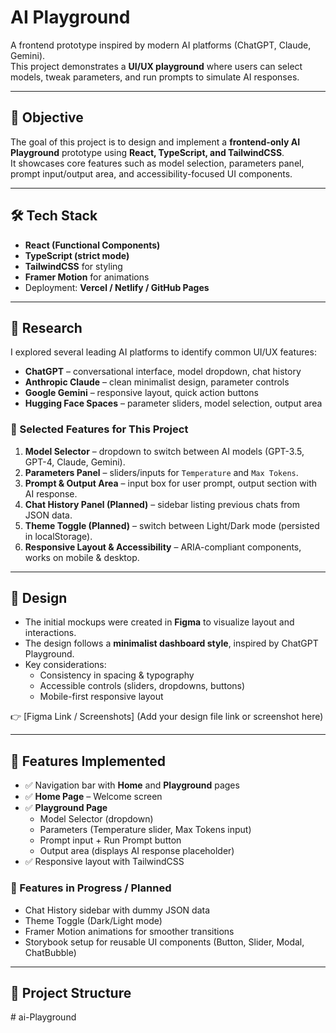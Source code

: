 # AI Playground

A frontend prototype inspired by modern AI platforms (ChatGPT, Claude, Gemini).  
This project demonstrates a **UI/UX playground** where users can select models, tweak parameters, and run prompts to simulate AI responses.  

---

## 🚀 Objective
The goal of this project is to design and implement a **frontend-only AI Playground** prototype using **React, TypeScript, and TailwindCSS**.  
It showcases core features such as model selection, parameters panel, prompt input/output area, and accessibility-focused UI components.  

---

## 🛠 Tech Stack
- **React (Functional Components)**
- **TypeScript (strict mode)**
- **TailwindCSS** for styling
- **Framer Motion** for animations
- Deployment: **Vercel / Netlify / GitHub Pages**

---

## 📖 Research

I explored several leading AI platforms to identify common UI/UX features:

- **ChatGPT** – conversational interface, model dropdown, chat history  
- **Anthropic Claude** – clean minimalist design, parameter controls  
- **Google Gemini** – responsive layout, quick action buttons  
- **Hugging Face Spaces** – parameter sliders, model selection, output area  

### 🔑 Selected Features for This Project
1. **Model Selector** – dropdown to switch between AI models (GPT-3.5, GPT-4, Claude, Gemini).  
2. **Parameters Panel** – sliders/inputs for `Temperature` and `Max Tokens`.  
3. **Prompt & Output Area** – input box for user prompt, output section with AI response.  
4. **Chat History Panel (Planned)** – sidebar listing previous chats from JSON data.  
5. **Theme Toggle (Planned)** – switch between Light/Dark mode (persisted in localStorage).  
6. **Responsive Layout & Accessibility** – ARIA-compliant components, works on mobile & desktop.  

---

## 🎨 Design
- The initial mockups were created in **Figma** to visualize layout and interactions.  
- The design follows a **minimalist dashboard style**, inspired by ChatGPT Playground.  
- Key considerations:
  - Consistency in spacing & typography  
  - Accessible controls (sliders, dropdowns, buttons)  
  - Mobile-first responsive layout  

👉 [Figma Link / Screenshots] (Add your design file link or screenshot here)  

---

## 🧩 Features Implemented
- ✅ Navigation bar with **Home** and **Playground** pages  
- ✅ **Home Page** – Welcome screen  
- ✅ **Playground Page**  
  - Model Selector (dropdown)  
  - Parameters (Temperature slider, Max Tokens input)  
  - Prompt input + Run Prompt button  
  - Output area (displays AI response placeholder)  
- ✅ Responsive layout with TailwindCSS  

### 🚧 Features in Progress / Planned
- Chat History sidebar with dummy JSON data  
- Theme Toggle (Dark/Light mode)  
- Framer Motion animations for smoother transitions  
- Storybook setup for reusable UI components (Button, Slider, Modal, ChatBubble)  

---

## 📂 Project Structure
#   a i - P l a y g r o u n d  
 